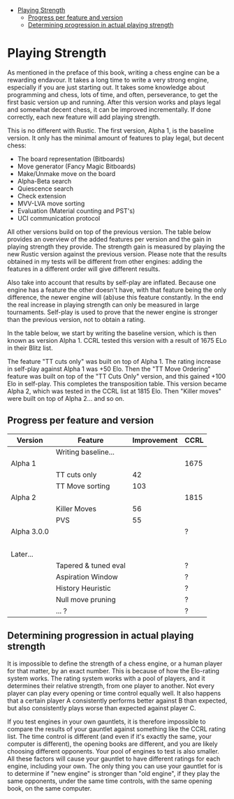 
<!-- @import "[TOC]" {cmd="toc" depthFrom=1 depthTo=6 orderedList=false} -->

<!-- code_chunk_output -->

- [Playing Strength](#playing-strength)
  - [Progress per feature and version](#progress-per-feature-and-version)
  - [Determining progression in actual playing strength](#determining-progression-in-actual-playing-strength)

<!-- /code_chunk_output -->
# Playing Strength

As mentioned in the preface of this book, writing a chess engine can be a
rewarding endavour. It takes a long time to write a very strong engine,
especially if you are just starting out. It takes some knowledge about
programming and chess, lots of time, and often, perseverance, to get the
first basic version up and running. After this version works and plays
legal and somewhat decent chess, it can be improved incrementally. If done
correctly, each new feature will add playing strength.

This is no different with Rustic. The first version, Alpha 1, is the
baseline version. It only has the minimal amount of features to play legal,
but decent chess:

- The board representation (Bitboards)
- Move generator (Fancy Magic Bitboards)
- Make/Unmake move on the board
- Alpha-Beta search
- Quiescence search
- Check extension
- MVV-LVA move sorting
- Evaluation (Material counting and PST's)
- UCI communication protocol

All other versions build on top of the previous version. The table below
provides an overview of the added features per version and the gain in
playing strength they provide. The strength gain is measured by playing the
new Rustic version against the previous version. Please note that the
results obtained in my tests will be different from other engines: adding
the features in a different order will give different results.

Also take into account that results by self-play are inflated. Because one
engine has a feature the other doesn't have, with that feature being the
only difference, the newer engine will (ab)use this feature constantly. In
the end the real increase in playing strength can only be measured in large
tournaments. Self-play is used to prove that the newer engine is stronger
than the previous version, not to obtain a rating.

In the table below, we start by writing the baseline version, which is then
known as version Alpha 1. CCRL tested this version with a result of 1675
ELo in their Blitz list.

The feature "TT cuts only" was built on top of Alpha 1. The rating increase
in self-play against Alpha 1 was +50 Elo. Then the "TT Move Ordering"
feature was built on top of the "TT Cuts Only" version, and this gained
+100 Elo in self-play. This completes the transposition table. This version
became Alpha 2, which was tested in the CCRL list at 1815 Elo. Then "Killer
moves" were built on top of Alpha 2... and so on.

## Progress per feature and version

| Version     | Feature              | Improvement | CCRL   |
|-------------|----------------------|-------------|--------|
|             | Writing baseline...  |             |        |
| Alpha 1     |                      |             | 1675   |
|             | TT cuts only         | 42          |        |
|             | TT Move sorting      | 103         |        |
| Alpha 2     |                      |             | 1815   |
|             | Killer Moves         | 56          |        |
|             | PVS                  | 55          |        |
| Alpha 3.0.0 |                      |             | ?      |
| &nbsp;      | &nbsp;               | &nbsp;      | &nbsp; |
| Later...    |                      |             |        |
|             | Tapered & tuned eval |             | ?      |
|             | Aspiration Window    |             | ?      |
|             | History Heuristic    |             | ?      |
|             | Null move pruning    |             | ?      |
|             | ... ?                |             | ?      |


## Determining progression in actual playing strength

It is impossible to define the strength of a chess engine, or a human
player for that matter, by an exact number. This is because of how the
Elo-rating system works. The rating system works with a pool of players,
and it determines their relative strength, from one player to another. Not
every player can play every opening or time control equally well. It also
happens that a certain player A consistently performs better against B than
expected, but also consistently plays worse than expected against player C.

If you test engines in your own gauntlets, it is therefore impossible to
compare the results of your gauntlet against something like the CCRL rating
list. The time control is different (and even if it's exactly the same,
your computer is different), the opening books are different, and you are
likely choosing different opponents. Your pool of engines to test is also
smaller. All these factors will cause your gauntlet to have different
ratings for each engine, including your own. The only thing you can use
your gauntlet for is to determine if "new engine" is stronger than "old
engine", if they play the same opponents, under the same time controls,
with the same opening book, on the same computer.




